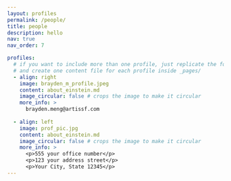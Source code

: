 ```yaml
---
layout: profiles
permalink: /people/
title: people
description: hello
nav: true
nav_order: 7

profiles:
  # if you want to include more than one profile, just replicate the following block
  # and create one content file for each profile inside _pages/
  - align: right
    image: brayden_m_profile.jpeg
    content: about_einstein.md
    image_circular: false # crops the image to make it circular
    more_info: >
      brayden.meng@artissf.com
      
  - align: left
    image: prof_pic.jpg
    content: about_einstein.md
    image_circular: false # crops the image to make it circular
    more_info: >
      <p>555 your office number</p>
      <p>123 your address street</p>
      <p>Your City, State 12345</p>
---
```

